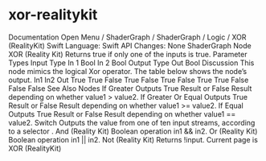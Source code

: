 # xor-realitykit
 Documentation 
 Open Menu 
/
 ShaderGraph 
/
ShaderGraph
/
 Logic 
/
 XOR (RealityKit) 
Swift
Language: 
Swift
 API Changes: 
None
ShaderGraph Node
XOR (Reality
Kit)
Returns true if only one of the inputs is true.
Parameter Types
Input
Type
In 1
Bool
In 2
Bool
Output
Type
Out
Bool
Discussion
This node mimics the logical 
Xor
 operator. The table below shows the node’s output.
In1
In2
Out
True
True
False
True
False
True
False
True
True
False
False
False
See Also
Nodes
If Greater
Outputs True Result or False Result depending on whether value1 > value2.
If Greater Or Equal
Outputs True Result or False Result depending on whether value1 >= value2.
If Equal
Outputs True Result or False Result depending on whether value1 == value2.
Switch
Outputs the value from one of ten input streams, according to a selector .
And (Reality
Kit)
Boolean operation in1 && in2.
Or (Reality
Kit)
Boolean operation in1 || in2.
Not (Reality
Kit)
Returns !input.
 Current page is XOR (RealityKit) 